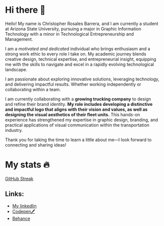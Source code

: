 # Hi there 👋

Hello! My name is Christopher Rosales Barrera, and I am currently a student at Arizona State University, pursuing a major in Graphic Information Technology with a minor in Technological Entrepreneurship and Management.


I am a *motivated and dedicated* individual who brings enthusiasm and a strong work ethic to every role I take on. My academic journey blends creative design, technical expertise, and entrepreneurial insight, equipping me with the skills to navigate and excel in a rapidly evolving technological landscape.

I am passionate about exploring innovative solutions, leveraging technology, and delivering impactful results. Whether working independently or collaborating within a team.




I am currently collaborating with a **growing trucking company** to design and refine their brand identity. **My role includes developing a distinctive and impactful logo that aligns with their vision and values, as well as designing the visual aesthetics of their fleet units.** This hands-on experience has strengthened my expertise in graphic design, branding, and practical applications of visual communication within the transportation industry.


Thank you for taking the time to learn a little about me—I look forward to connecting and sharing ideas!

# My stats 🔥
[GitHub Streak](https://github-readme-stats.vercel.app/api/top-langs/?username=dcroci&theme=dracula)
## Links:

- [My linkedlin](https://www.linkedin.com/in/christopher-rosales-barrera-486026292?utm_source=share&utm_campaign=share_via&utm_content=profile&utm_medium=ios_app) 
- [Codepen🖊️](https://codepen.io/Christopher-Rosales-the-styleful)
- [Behance](https://www.behance.net/chirstorosales)
